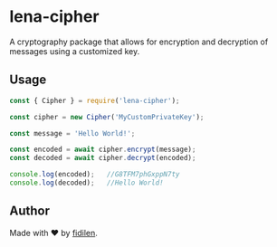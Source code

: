 # lena-cipher
A cryptography package that allows for encryption and decryption of messages using a customized key.

## Usage
```js
const { Cipher } = require('lena-cipher');

const cipher = new Cipher('MyCustomPrivateKey');

const message = 'Hello World!';

const encoded = await cipher.encrypt(message);
const decoded = await cipher.decrypt(encoded);

console.log(encoded);   //G8TFM7phGxppN7ty
console.log(decoded);   //Hello World!
```

## Author
Made with ♥ by [fidilen](https://fidilen.com).